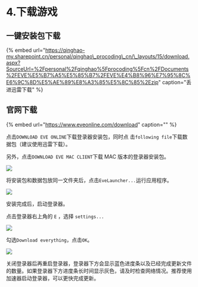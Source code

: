 # 4.下载游戏

## 一键安装包下载

{% embed url="https://qinghao-my.sharepoint.cn/personal/qinghao\_procoding\_cn/\_layouts/15/download.aspx?SourceUrl=%2Fpersonal%2Fqinghao%5Fprocoding%5Fcn%2FDocuments%2FEVE%E5%B7%A5%E5%85%B7%2FEVE%E4%B8%96%E7%95%8C%E6%9C%8D%E5%AE%89%E8%A3%85%E5%8C%85%2Ezip" caption="丢进迅雷下载" %}

## 官网下载

{% embed url="https://www.eveonline.com/download" caption="" %}

点击`DOWNLOAD EVE ONLINE`下载登录器安装包，同时点 击`following file`下载数据包（建议使用迅雷下载）。

另外，点击`DOWNLOAD EVE MAC CLIENT`下载 MAC 版本的登录器安装包。

![](https://github.com/YunYuyuko/Fored/tree/8d1cf07bcc7d93b307afa258f4bd500fa6959b9f/.gitbook/assets/1585660110884-8c8de4227e842826.png)

将安装包和数据包放同一文件夹后，点击`EveLauncher...`运行应用程序。

![](https://github.com/YunYuyuko/Fored/tree/8d1cf07bcc7d93b307afa258f4bd500fa6959b9f/.gitbook/assets/1585661671942-50032f52896de32c.png)

安装完成后，启动登录器。

点击登录器右上角的 `E` ，选择 `settings...`

![](https://github.com/YunYuyuko/Fored/tree/8d1cf07bcc7d93b307afa258f4bd500fa6959b9f/.gitbook/assets/1585660796466-7bff69107a09b8ef.png)

勾选`Download everything`，点击`OK`。

![](https://github.com/YunYuyuko/Fored/tree/8d1cf07bcc7d93b307afa258f4bd500fa6959b9f/.gitbook/assets/1585661110292-7e3d6d655cba69b1.png)

关闭登录器后再重启登录器，登录器下方会显示蓝色进度条以及已经完成更新文件的数量。如果登录器下方进度条长时间显示灰色，请及时检查网络情况。推荐使用加速器启动登录器，可以更快完成更新。

